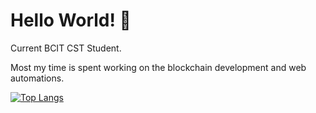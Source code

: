 # Hello World! 👋

Current BCIT CST Student.

Most my time is spent working on the blockchain development and web automations.

[![Top Langs](https://github-readme-stats.vercel.app/api/top-langs/?username=anuraghazra&layout=compact&theme=tokyonight)](https://github.com/anuraghazra/github-readme-stats)

